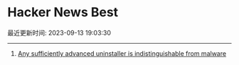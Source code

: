 # Hacker News Best

最近更新时间: 2023-09-13 19:03:30

--- 
1. [Any sufficiently advanced uninstaller is indistinguishable from malware](https://devblogs.microsoft.com/oldnewthing/20230911-00/?p=108749) 
